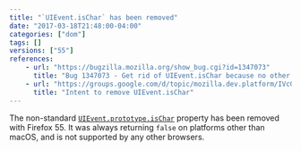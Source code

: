 ```yaml
---
title: "`UIEvent.isChar` has been removed"
date: "2017-03-18T21:48:00-04:00"
categories: ["dom"]
tags: []
versions: ["55"]
references:
    - url: "https://bugzilla.mozilla.org/show_bug.cgi?id=1347073"
      title: "Bug 1347073 - Get rid of UIEvent.isChar because no other browsers support it"
    - url: "https://groups.google.com/d/topic/mozilla.dev.platform/IVcGOOeOThw/discussion"
      title: "Intent to remove UIEvent.isChar"
---
```

The non-standard [`UIEvent.prototype.isChar`](https://developer.mozilla.org/en-US/docs/Web/API/UIEvent/isChar) property has been removed with Firefox 55. It was always returning `false` on platforms other than macOS, and is not supported by any other browsers.
